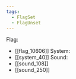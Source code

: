 ```yaml
---
tags:
  - FlagSet
  - FlagUnset
---
```

Flag:
- [[flag_10606]]
System:
- [[system_40]]
Sound:
- [[sound_108]]
- [[sound_250]]
